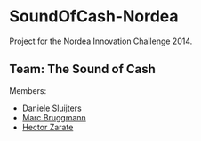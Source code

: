 SoundOfCash-Nordea
==================

Project for the Nordea Innovation Challenge 2014. 



Team: The Sound of Cash 
-----------------------

Members:

* [Daniele Sluijters](https://github.com/daenney) 
* [Marc  Bruggmann](https://github.com/mbruggmann)
* [Hector Zarate](https://github.com/ioscowboy)
